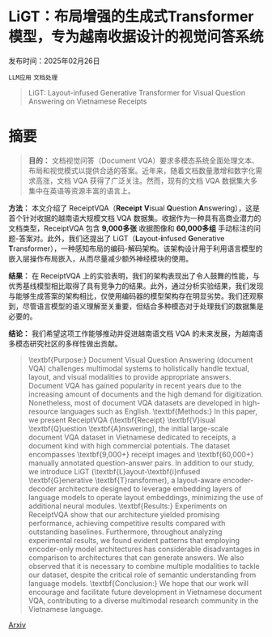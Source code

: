 # LiGT：布局增强的生成式Transformer模型，专为越南收据设计的视觉问答系统

发布时间：2025年02月26日

`LLM应用` `文档处理`

> LiGT: Layout-infused Generative Transformer for Visual Question Answering on Vietnamese Receipts

# 摘要

> **目的：** 文档视觉问答（Document VQA）要求多模态系统全面处理文本、布局和视觉模式以提供合适的答案。近年来，随着文档数量激增和数字化需求高涨，文档 VQA 获得了广泛关注。然而，现有的文档 VQA 数据集大多集中在英语等资源丰富的语言上。

**方法：** 本文介绍了 ReceiptVQA（**Receipt** **V**isual **Q**uestion **A**nswering），这是首个针对收据的越南语大规模文档 VQA 数据集。收据作为一种具有高商业潜力的文档类型，ReceiptVQA 包含 **9,000多张** 收据图像和 **60,000多组** 手动标注的问题-答案对。此外，我们还提出了 LiGT（**L**ayout-**i**nfused **G**enerative **T**ransformer），一种感知布局的编码-解码架构。该架构设计用于利用语言模型的嵌入层操作布局嵌入，从而尽量减少额外神经模块的使用。

**结果：** 在 ReceiptVQA 上的实验表明，我们的架构表现出了令人鼓舞的性能，与优秀基线模型相比取得了具有竞争力的结果。此外，通过分析实验结果，我们发现与能够生成答案的架构相比，仅使用编码器的模型架构存在明显劣势。我们还观察到，尽管语言模型的语义理解至关重要，但结合多种模态对于处理我们的数据集是必要的。

**结论：** 我们希望这项工作能够推动并促进越南语文档 VQA 的未来发展，为越南语多模态研究社区的多样性做出贡献。


> \textbf{Purpose:} Document Visual Question Answering (document VQA) challenges multimodal systems to holistically handle textual, layout, and visual modalities to provide appropriate answers. Document VQA has gained popularity in recent years due to the increasing amount of documents and the high demand for digitization. Nonetheless, most of document VQA datasets are developed in high-resource languages such as English.
  \textbf{Methods:} In this paper, we present ReceiptVQA (\textbf{Receipt} \textbf{V}isual \textbf{Q}uestion \textbf{A}nswering), the initial large-scale document VQA dataset in Vietnamese dedicated to receipts, a document kind with high commercial potentials. The dataset encompasses \textbf{9,000+} receipt images and \textbf{60,000+} manually annotated question-answer pairs. In addition to our study, we introduce LiGT (\textbf{L}ayout-\textbf{i}nfused \textbf{G}enerative \textbf{T}ransformer), a layout-aware encoder-decoder architecture designed to leverage embedding layers of language models to operate layout embeddings, minimizing the use of additional neural modules.
  \textbf{Results:} Experiments on ReceiptVQA show that our architecture yielded promising performance, achieving competitive results compared with outstanding baselines. Furthermore, throughout analyzing experimental results, we found evident patterns that employing encoder-only model architectures has considerable disadvantages in comparison to architectures that can generate answers. We also observed that it is necessary to combine multiple modalities to tackle our dataset, despite the critical role of semantic understanding from language models.
  \textbf{Conclusion:} We hope that our work will encourage and facilitate future development in Vietnamese document VQA, contributing to a diverse multimodal research community in the Vietnamese language.

[Arxiv](https://arxiv.org/abs/2502.19202)